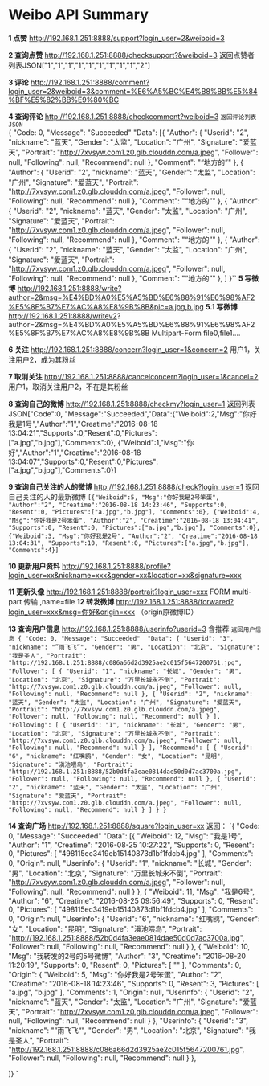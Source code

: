 # Weibo API Summary
**1 点赞**
http://192.168.1.251:8888/support?login_user=2&weiboid=3

**2 查询点赞**
http://192.168.1.251:8888/checksupport?&weiboid=3
返回点赞者列表JSON["1","1","1","1","1","1","1","1","1","2"]

**3 评论**
http://192.168.1.251:8888/comment?login_user=2&weiboid=3&comment=%E6%A5%BC%E4%B8%BB%E5%84%BF%E5%82%BB%E9%80%BC

**4 查询评论**
http://192.168.1.251:8888/checkcomment?weiboid=3
`
返回评论列表JSON																	
`{
    "Code: 0,
    "Message": "Succeeded" 
    "Data": 
	[{
	"Author": {
	"Userid": "2",
            "nickname": "蓝天",
            "Gender": "太监",
            "Location": "广州",
            "Signature": "爱蓝天",
            "Portrait": "http://7xvsyw.com1.z0.glb.clouddn.com/a.jpeg",
            "Follower": null,
            "Following": null,
            "Recommend": null
        },
        "Comment": "“地方的”"
    },
    {
        "Author": {
            "Userid": "2",
            "nickname": "蓝天",
            "Gender": "太监",
            "Location": "广州",
            "Signature": "爱蓝天",
            "Portrait": "http://7xvsyw.com1.z0.glb.clouddn.com/a.jpeg",
            "Follower": null,
            "Following": null,
            "Recommend": null
        },
        "Comment": "“地方的”"
    },
    {
        "Author": {
            "Userid": "2",
            "nickname": "蓝天",
            "Gender": "太监",
            "Location": "广州",
            "Signature": "爱蓝天",
            "Portrait": "http://7xvsyw.com1.z0.glb.clouddn.com/a.jpeg",
            "Follower": null,
            "Following": null,
            "Recommend": null
        },
        "Comment": "“地方的”"
    },
    {
        "Author": {
            "Userid": "2",
            "nickname": "蓝天",
            "Gender": "太监",
            "Location": "广州",
            "Signature": "爱蓝天",
            "Portrait": "http://7xvsyw.com1.z0.glb.clouddn.com/a.jpeg",
            "Follower": null,
            "Following": null,
            "Recommend": null
        },
        "Comment": "“地方的”"
    },
    ]
}``
**5 写微博**
http://192.168.1.251:8888/write?author=2&msg=%E4%BD%A0%E5%A5%BD%E6%88%91%E6%98%AF2%E5%8F%B7%E7%AC%A8%E8%9B%8B&pic=a.jpg,b.jpg
**5.1 写微博**
http://192.168.1.251:8888/writev2?
author=2&msg=%E4%BD%A0%E5%A5%BD%E6%88%91%E6%98%AF2%E5%8F%B7%E7%AC%A8%E8%9B%8B
Multipart-Form   file0,file1....


**6 关注**
http://192.168.1.251:8888/concern?login_user=1&concern=2
用户1，关注用户2，成为其粉丝

**7 取消关注**
http://192.168.1.251:8888/cancelconcern?login_user=1&cancel=2
用户1，取消关注用户2，不在是其粉丝

**8 查询自己的微博**
http://192.168.1.251:8888/checkmy?login_user=1
返回列表JSON["Code":0, "Message":"Succeeded","Data":{"Weiboid":2,"Msg":"你好我是1号","Author":"1","Creatime":"2016-08-18 13:04:21","Supports":0,"Resent":0,"Pictures":["a.jpg","b.jpg"],"Comments":0},
{"Weiboid":1,"Msg":"你好","Author":"1","Creatime":"2016-08-18 13:04:07","Supports":0,"Resent":0,"Pictures":["a.jpg","b.jpg"],"Comments":0}]

**9 查询自己关注的人的微博**
http://192.168.1.251:8888/check?login_user=1
返回自己关注的人的最新微博
`[{"Weiboid":5,
"Msg":"你好我是2号笨蛋",
"Author":"2",
"Creatime":"2016-08-18 14:23:46",
"Supports":0,
"Resent":0,
"Pictures":["a.jpg","b.jpg"],
"Comments":0},
{"Weiboid":4,
"Msg":"你好我是2号笨蛋",
"Author":"2",
"Creatime":"2016-08-18 13:04:41",
"Supports":0,
"Resent":0,
"Pictures":["a.jpg","b.jpg"],
"Comments":0},
{"Weiboid":3,
"Msg":"你好我是2号",
"Author":"2",
"Creatime":"2016-08-18 13:04:31",
"Supports":10,
"Resent":0,
"Pictures":["a.jpg","b.jpg"],
"Comments":4}]`

**10 更新用户资料**
http://192.168.1.251:8888/profile?login_user=xx&nickname=xxx&gender=xx&location=xx&signature=xxx

**11 更新头像**
http://192.168.1.251:8888/portrait?login_user=xxx    FORM multi-part 传输 ,name=file
**12 转发微博**
http://192.168.1.251:8888/forwared?login_user=xxx&msg=你好&origin=xxx  （origin原微博ID）

**13 查询用户信息**
http://192.168.1.251:8888/userinfo?userid=3  含推荐
`返回用户信息
{
    "Code: 0,
    "Message": "Succeeded" 
    "Data": {
    "Userid": "3",
    "nickname": "”雨飞飞“",
    "Gender": "男",
    "Location": "北京",
    "Signature": "我是圣人",
    "Portrait": "http://192.168.1.251:8888/c086a66d2d3925ae2c015f5647200761.jpg",
    "Follower": [
        {
            "Userid": "1",
            "nickname": "长城",
            "Gender": "男",
            "Location": "北京",
            "Signature": "万里长城永不倒",
            "Portrait": "http://7xvsyw.com1.z0.glb.clouddn.com/a.jpeg",
            "Follower": null,
            "Following": null,
            "Recommend": null
        },
        {
            "Userid": "2",
            "nickname": "蓝天",
            "Gender": "太监",
            "Location": "广州",
            "Signature": "爱蓝天",
            "Portrait": "http://7xvsyw.com1.z0.glb.clouddn.com/a.jpeg",
            "Follower": null,
            "Following": null,
            "Recommend": null
        }
    ],
    "Following": [
        {
            "Userid": "1",
            "nickname": "长城",
            "Gender": "男",
            "Location": "北京",
            "Signature": "万里长城永不倒",
            "Portrait": "http://7xvsyw.com1.z0.glb.clouddn.com/a.jpeg",
            "Follower": null,
            "Following": null,
            "Recommend": null
        }
    ],
    "Recommend": [
        {
            "Userid": "6",
            "nickname": "红嘴鸥",
            "Gender": "女",
            "Location": "昆明",
            "Signature": "滇池喂鸟",
            "Portrait": "http://192.168.1.251:8888/52b0d4fa3eae0814dae50d0d7ac3700a.jpg",
            "Follower": null,
            "Following": null,
            "Recommend": null
        },
        {
            "Userid": "2",
            "nickname": "蓝天",
            "Gender": "太监",
            "Location": "广州",
            "Signature": "爱蓝天",
            "Portrait": "http://7xvsyw.com1.z0.glb.clouddn.com/a.jpeg",
            "Follower": null,
            "Following": null,
            "Recommend": null
        }
    ]
   }
}`

**14 查询广场**
http://192.168.1.251:8888/square?login_user=xx
返回：
`{
    "Code: 0,
    "Message": "Succeeded" 
    "Data": 
    [{
        "Weiboid": 12,
        "Msg": "我是1号",
        "Author": "1",
        "Creatime": "2016-08-25 10:27:22",
        "Supports": 0,
        "Resent": 0,
        "Pictures": [
            "498115ec3419eb15140873d1bf1fdcb4.jpg"
        ],
        "Comments": 0,
        "Origin": null,
        "Userinfo": {
            "Userid": "1",
            "nickname": "长城",
            "Gender": "男",
            "Location": "北京",
            "Signature": "万里长城永不倒",
            "Portrait": "http://7xvsyw.com1.z0.glb.clouddn.com/a.jpeg",
            "Follower": null,
            "Following": null,
            "Recommend": null
        }
     },
    {
        "Weiboid": 11,
        "Msg": "我是6号",
        "Author": "6",
        "Creatime": "2016-08-25 09:56:49",
        "Supports": 0,
        "Resent": 0,
        "Pictures": [
            "498115ec3419eb15140873d1bf1fdcb4.jpg"
        ],
        "Comments": 0,
        "Origin": null,
        "Userinfo": {
            "Userid": "6",
            "nickname": "红嘴鸥",
            "Gender": "女",
            "Location": "昆明",
            "Signature": "滇池喂鸟",
            "Portrait": "http://192.168.1.251:8888/52b0d4fa3eae0814dae50d0d7ac3700a.jpg",
            "Follower": null,
            "Following": null,
            "Recommend": null
        }
    },
    {
        "Weiboid": 10,
        "Msg": "我转发的2号的5号微博",
        "Author": "3",
        "Creatime": "2016-08-20 11:20:19",
        "Supports": 0,
        "Resent": 0,
        "Pictures": [
            ""
        ],
        "Comments": 0,
        "Origin": {
            "Weiboid": 5,
            "Msg": "你好我是2号笨蛋",
            "Author": "2",
            "Creatime": "2016-08-18 14:23:46",
            "Supports": 0,
            "Resent": 3,
            "Pictures": [
                "a.jpg",
                "b.jpg"
            ],
            "Comments": 1,
            "Origin": null,
            "Userinfo": {
                "Userid": "2",
                "nickname": "蓝天",
                "Gender": "太监",
                "Location": "广州",
                "Signature": "爱蓝天",
                "Portrait": "http://7xvsyw.com1.z0.glb.clouddn.com/a.jpeg",
                "Follower": null,
                "Following": null,
                "Recommend": null
            }
        },
        "Userinfo": {
            "Userid": "3",
            "nickname": "”雨飞飞“",
            "Gender": "男",
            "Location": "北京",
            "Signature": "我是圣人",
            "Portrait": "http://192.168.1.251:8888/c086a66d2d3925ae2c015f5647200761.jpg",
            "Follower": null,
            "Following": null,
            "Recommend": null
        }
    },
   
]}
`